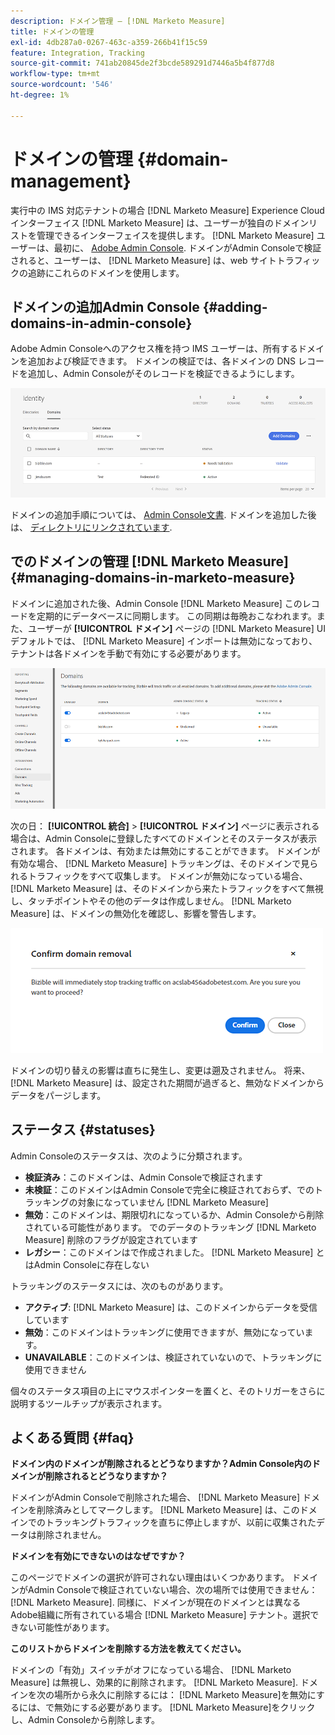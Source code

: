 ```yaml
---
description: ドメイン管理 — [!DNL Marketo Measure]
title: ドメインの管理
exl-id: 4db287a0-0267-463c-a359-266b41f15c59
feature: Integration, Tracking
source-git-commit: 741ab20845de2f3bcde589291d7446a5b4f877d8
workflow-type: tm+mt
source-wordcount: '546'
ht-degree: 1%

---
```


# ドメインの管理 {#domain-management}

実行中の IMS 対応テナントの場合 [!DNL Marketo Measure] Experience Cloudインターフェイス [!DNL Marketo Measure] は、ユーザーが独自のドメインリストを管理できるインターフェイスを提供します。 [!DNL Marketo Measure] ユーザーは、最初に、 [Adobe Admin Console](https://adminconsole.adobe.com/). ドメインがAdmin Consoleで検証されると、ユーザーは、 [!DNL Marketo Measure] は、web サイトトラフィックの追跡にこれらのドメインを使用します。

## ドメインの追加Admin Console {#adding-domains-in-admin-console}

Adobe Admin Consoleへのアクセス権を持つ IMS ユーザーは、所有するドメインを追加および検証できます。 ドメインの検証では、各ドメインの DNS レコードを追加し、Admin Consoleがそのレコードを検証できるようにします。

![](assets/domain-management-1.png)

ドメインの追加手順については、 [Admin Console文書](https://helpx.adobe.com/enterprise/using/set-up-identity.html#setup-domains). ドメインを追加した後は、 [ディレクトリにリンクされています](https://helpx.adobe.com/enterprise/using/set-up-identity.html#link-domains-to-directories).

## でのドメインの管理 [!DNL Marketo Measure] {#managing-domains-in-marketo-measure}

ドメインに追加された後、Admin Console [!DNL Marketo Measure] このレコードを定期的にデータベースに同期します。 この同期は毎晩おこなわれます。また、ユーザーが **[!UICONTROL ドメイン]** ページの [!DNL Marketo Measure] UI デフォルトでは、 [!DNL Marketo Measure] インポートは無効になっており、テナントは各ドメインを手動で有効にする必要があります。

![](assets/domain-management-2.png)

次の日： **[!UICONTROL 統合]** > **[!UICONTROL ドメイン]** ページに表示される場合は、Admin Consoleに登録したすべてのドメインとそのステータスが表示されます。 各ドメインは、有効または無効にすることができます。 ドメインが有効な場合、 [!DNL Marketo Measure] トラッキングは、そのドメインで見られるトラフィックをすべて収集します。 ドメインが無効になっている場合、 [!DNL Marketo Measure] は、そのドメインから来たトラフィックをすべて無視し、タッチポイントやその他のデータは作成しません。 [!DNL Marketo Measure] は、ドメインの無効化を確認し、影響を警告します。

![](assets/domain-management-3.png)

ドメインの切り替えの影響は直ちに発生し、変更は遡及されません。 将来、 [!DNL Marketo Measure] は、設定された期間が過ぎると、無効なドメインからデータをパージします。

## ステータス {#statuses}

Admin Consoleのステータスは、次のように分類されます。

* **検証済み**：このドメインは、Admin Consoleで検証されます
* **未検証**：このドメインはAdmin Consoleで完全に検証されておらず、でのトラッキングの対象になっていません [!DNL Marketo Measure]
* **無効**：このドメインは、期限切れになっているか、Admin Consoleから削除されている可能性があります。 でのデータのトラッキング [!DNL Marketo Measure] 削除のフラグが設定されています
* **レガシー**：このドメインはで作成されました。 [!DNL Marketo Measure] とはAdmin Consoleに存在しない

トラッキングのステータスには、次のものがあります。

* **アクティブ**: [!DNL Marketo Measure] は、このドメインからデータを受信しています
* **無効**：このドメインはトラッキングに使用できますが、無効になっています。
* **UNAVAILABLE**：このドメインは、検証されていないので、トラッキングに使用できません

個々のステータス項目の上にマウスポインターを置くと、そのトリガーをさらに説明するツールチップが表示されます。

## よくある質問 {#faq}

**ドメイン内のドメインが削除されるとどうなりますか？Admin Console内のドメインが削除されるとどうなりますか？**

ドメインがAdmin Consoleで削除された場合、 [!DNL Marketo Measure] ドメインを削除済みとしてマークします。 [!DNL Marketo Measure] は、このドメインでのトラッキングトラフィックを直ちに停止しますが、以前に収集されたデータは削除されません。

**ドメインを有効にできないのはなぜですか？**

このページでドメインの選択が許可されない理由はいくつかあります。 ドメインがAdmin Consoleで検証されていない場合、次の場所では使用できません： [!DNL Marketo Measure]. 同様に、ドメインが現在のドメインとは異なるAdobe組織に所有されている場合 [!DNL Marketo Measure] テナント。選択できない可能性があります。

**このリストからドメインを削除する方法を教えてください。**

ドメインの「有効」スイッチがオフになっている場合、 [!DNL Marketo Measure] は無視し、効果的に削除されます。 [!DNL Marketo Measure]. ドメインを次の場所から永久に削除するには： [!DNL Marketo Measure]を無効にするには、で無効にする必要があります。 [!DNL Marketo Measure]をクリックし、Admin Consoleから削除します。

